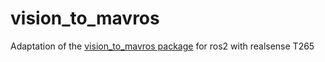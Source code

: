 # vision_to_mavros
Adaptation of the [vision_to_mavros package](https://github.com/thien94/vision_to_mavros/tree/master) for ros2 with realsense T265
